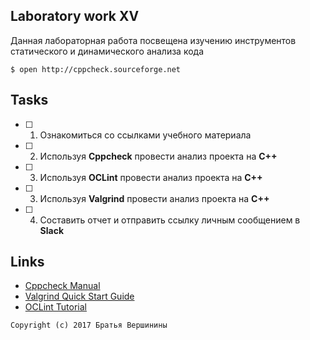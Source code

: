 ## Laboratory work XV

Данная лабораторная работа посвещена изучению инструментов статического и динамического анализа кода
```ShellSession
$ open http://cppcheck.sourceforge.net
```

## Tasks

- [ ] 1. Ознакомиться со ссылками учебного материала
- [ ] 2. Используя **Cppcheck** провести анализ проекта на **C++**
- [ ] 3. Используя **OCLint** провести анализ проекта на **C++**
- [ ] 3. Используя **Valgrind** провести анализ проекта на **C++**
- [ ] 4. Составить отчет и отправить ссылку личным сообщением в **Slack**

## Links

- [Cppcheck Manual](http://cppcheck.sourceforge.net/manual.pdf)
- [Valgrind Quick Start Guide](http://valgrind.org/docs/manual/index.html)
- [OCLint Tutorial](http://docs.oclint.org/en/stable/intro/tutorial.html)

```
Copyright (c) 2017 Братья Вершинины
```
